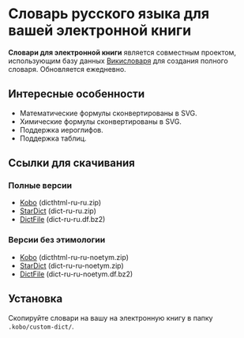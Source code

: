 # Словарь русского языка для вашей электронной книги

**Словари для электронной книги** является совместным проектом, использующим базу данных [Викисловаря](https://ru.wiktionary.org/) для создания полного словаря. Обновляется ежедневно.

## Интересные особенности

- Математические формулы сконвертированы в SVG.
- Химические формулы сконвертированы в SVG.
- Поддержка иероглифов.
- Поддержка таблиц.

## Ссылки для скачивания

### Полные версии

- [Kobo](https://github.com/BoboTiG/ebook-reader-dict/releases/download/ru/dicthtml-ru-ru.zip) (dicthtml-ru-ru.zip)
- [StarDict](https://github.com/BoboTiG/ebook-reader-dict/releases/download/ru/dict-ru-ru.zip) (dict-ru-ru.zip)
- [DictFile](https://github.com/BoboTiG/ebook-reader-dict/releases/download/ru/dict-ru-ru.df.bz2) (dict-ru-ru.df.bz2)

### Версии без этимологии

- [Kobo](https://github.com/BoboTiG/ebook-reader-dict/releases/download/ru/dicthtml-ru-ru-noetym.zip) (dicthtml-ru-ru-noetym.zip)
- [StarDict](https://github.com/BoboTiG/ebook-reader-dict/releases/download/ru/dict-ru-ru-noetym.zip) (dict-ru-ru-noetym.zip)
- [DictFile](https://github.com/BoboTiG/ebook-reader-dict/releases/download/ru/dict-ru-ru-noetym.df.bz2) (dict-ru-ru-noetym.df.bz2)

## Установка

Скопируйте словари на вашу на электронную книгу в папку `.kobo/custom-dict/`.
